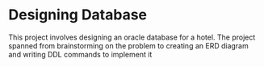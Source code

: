 # Designing Database
 This project involves designing an oracle database for a hotel. The project spanned from brainstorming on the problem to creating an ERD diagram and writing DDL commands to implement it  
